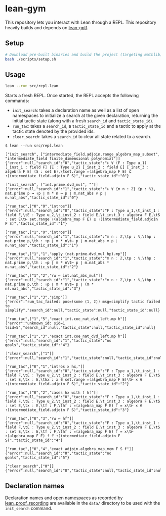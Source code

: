 # lean-gym

This repository lets you interact with Lean through a REPL. This repository heavily builds and
depends on [lean-gptf](https://github.com/jesse-michael-han/lean-gptf).

## Setup

```bash
# Download pre-built binaries and build the project (targeting mathlib).
bash ./scripts/setup.sh
```

## Usage

```bash
lean --run src/repl.lean
```

Starts a fresh REPL. Once started, the REPL accepts the following commands:

- `init_search`: takes a declaration name as well as a list of open namespaces
to initialize a search at the given declaration, returning the initial tactic
state (along with a fresh `search_id` and `tactic_state_id`).
- `run_tac`: takes a `search_id`, a `tactic_state_id` and a tactic to apply at
the tactic state denoted by the provided ids.
- `clear_search`: takes a `search_id` to clear all state related to a search.

```
$ lean --run src/repl.lean

["init_search", ["intermediate_field.adjoin.range_algebra_map_subset", "intermediate_field finite_dimensional polynomial"]]
{"error":null,"search_id":"0","tactic_state":"⊢ ∀ (F : Type u_1) [_inst_1 : field F] {E : Type u_2} [_inst_2 : field E] [_inst_3 : algebra F E] (S : set E),\tset.range ⇑(algebra_map F E) ⊆ ↑(intermediate_field.adjoin F S)","tactic_state_id":"0"}

["init_search", ["int.prime.dvd_mul", ""]]
{"error":null,"search_id":"1","tactic_state":"⊢ ∀ {m n : ℤ} {p : ℕ}, nat.prime p → ↑p ∣ m * n → p ∣ m.nat_abs ∨ p ∣ n.nat_abs","tactic_state_id":"0"}

["run_tac",["0","0","intros"]]
{"error":null,"search_id":"0","tactic_state":"F : Type u_1,\t_inst_1 : field F,\tE : Type u_2,\t_inst_2 : field E,\t_inst_3 : algebra F E,\tS : set E\t⊢ set.range ⇑(algebra_map F E) ⊆ ↑(intermediate_field.adjoin F S)","tactic_state_id":"1"}

["run_tac",["1","0","intros"]]
{"error":null,"search_id":"1","tactic_state":"m n : ℤ,\tp : ℕ,\thp : nat.prime p,\th : ↑p ∣ m * n\t⊢ p ∣ m.nat_abs ∨ p ∣ n.nat_abs","tactic_state_id":"1"}

["run_tac",["1","1","apply (nat.prime.dvd_mul hp).mp"]]
{"error":null,"search_id":"1","tactic_state":"m n : ℤ,\tp : ℕ,\thp : nat.prime p,\th : ↑p ∣ m * n\t⊢ p ∣ m.nat_abs * n.nat_abs","tactic_state_id":"2"}

["run_tac",["1","2","rw ← int.nat_abs_mul"]]
{"error":null,"search_id":"1","tactic_state":"m n : ℤ,\tp : ℕ,\thp : nat.prime p,\th : ↑p ∣ m * n\t⊢ p ∣ (m * n).nat_abs","tactic_state_id":"3"}

["run_tac",["1","3","simp"]]
{"error":"run_tac_failed: pos=(some ⟨1, 2⟩) msg=simplify tactic failed to simplify","search_id":null,"tactic_state":null,"tactic_state_id":null}

["run_tac",["1","5","exact int.coe_nat_dvd_left.mp h"]]
{"error":"unknown_id: sid=1 tsid=5","search_id":null,"tactic_state":null,"tactic_state_id":null}

["run_tac",["1","3","exact int.coe_nat_dvd_left.mp h"]]
{"error":null,"search_id":"1","tactic_state":"no goals","tactic_state_id":"4"}

["clear_search",["1"]]
{"error":null,"search_id":"1","tactic_state":null,"tactic_state_id":null}

["run_tac",["0","1","intros x hx,"]]
{"error":null,"search_id":"0","tactic_state":"F : Type u_1,\t_inst_1 : field F,\tE : Type u_2,\t_inst_2 : field E,\t_inst_3 : algebra F E,\tS : set E,\tx : E,\thx : x ∈ set.range ⇑(algebra_map F E)\t⊢ x ∈ ↑(intermediate_field.adjoin F S)","tactic_state_id":"2"}

["run_tac",["0","2","cases hx with f hf"]]
{"error":null,"search_id":"0","tactic_state":"F : Type u_1,\t_inst_1 : field F,\tE : Type u_2,\t_inst_2 : field E,\t_inst_3 : algebra F E,\tS : set E,\tx : E,\tf : F,\thf : ⇑(algebra_map F E) f = x\t⊢ x ∈ ↑(intermediate_field.adjoin F S)","tactic_state_id":"3"}

["run_tac",["0","3","rw ← hf"]]
{"error":null,"search_id":"0","tactic_state":"F : Type u_1,\t_inst_1 : field F,\tE : Type u_2,\t_inst_2 : field E,\t_inst_3 : algebra F E,\tS : set E,\tx : E,\tf : F,\thf : ⇑(algebra_map F E) f = x\t⊢ ⇑(algebra_map F E) f ∈ ↑(intermediate_field.adjoin F S)","tactic_state_id":"4"}

["run_tac",["0","4","exact adjoin.algebra_map_mem F S f"]]
{"error":null,"search_id":"0","tactic_state":"no goals","tactic_state_id":"5"}

["clear_search",["0"]]
{"error":null,"search_id":"0","tactic_state":null,"tactic_state_id":null}
```

## Declaration names

Declaration names and open namespaces as recorded by
[lean_proof_recording](https://github.com/jasonrute/lean-proof-recording-public)
are available in the `data/` directory to be used with the `init_search`
command.